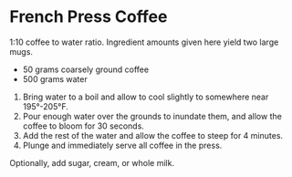 # French Press Coffee

1:10 coffee to water ratio. Ingredient amounts given here yield two large mugs.

- 50 grams coarsely ground coffee
- 500 grams water

1. Bring water to a boil and allow to cool slightly to somewhere near 195&deg;-205&deg;F.
2. Pour enough water over the grounds to inundate them, and allow the coffee to bloom for 30 seconds.
3. Add the rest of the water and allow the coffee to steep for 4 minutes.
4. Plunge and immediately serve all coffee in the press.

Optionally, add sugar, cream, or whole milk.
